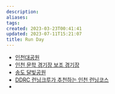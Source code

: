 ```yaml
---
description:
aliases: 
tags: 
created: 2023-03-23T00:41:41
updated: 2023-07-11T15:21:07
title: Run Day
---
```

- [인천대공원](https://m.blog.naver.com/PostView.naver?blogId=cactusrom&logNo=222914808815&proxyReferer=)
- [인천 문학 경기장 보조 경기장](https://blog.naver.com/cactusrom/222877181406)
- [송도 달빛공원](https://blog.naver.com/cactusrom/222894556213)
- [DDRC 런닝크루가 추천하는 인천 런닝코스](https://www.digdigactivity.com/knowhow/?q=YToxOntzOjEyOiJrZXl3b3JkX3R5cGUiO3M6MzoiYWxsIjt9&bmode=view&idx=9451756&t=board)
- 